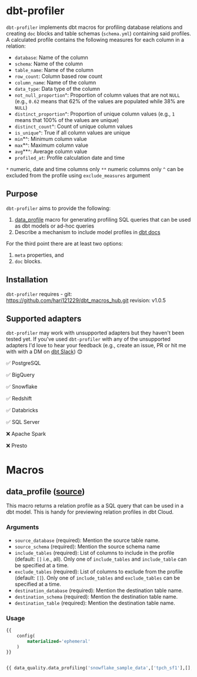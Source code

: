 # dbt-profiler

`dbt-profiler` implements dbt macros for profiling database relations and creating  `doc` blocks and table schemas (`schema.yml`) containing said profiles. A calculated profile contains the following measures for each column in a relation:

* `database`: Name of the column
* `schema`: Name of the column
* `table_name`: Name of the column
* `row_count`: Column based row count
* `column_name`: Name of the column
* `data_type`: Data type of the column
* `not_null_proportion`^: Proportion of column values that are not `NULL` (e.g., `0.62` means that 62% of the values are populated while 38% are `NULL`)
* `distinct_proportion`^: Proportion of unique column values (e.g., `1` means that 100% of the values are unique)
* `distinct_count`^: Count of unique column values
* `is_unique`^: True if all column values are unique
* `min`*^: Minimum column value
* `max`*^: Maximum column value
* `avg`**^: Average column value
* `profiled_at`: Profile calculation date and time

`*` numeric, date and time columns only
`**` numeric columns only
`^` can be excluded from the profile using `exclude_measures` argument

## Purpose 

`dbt-profiler` aims to provide the following:

1. [data_profile](#get_profile-source) macro for generating profiling SQL queries that can be used as dbt models or ad-hoc queries
2. Describe a mechanism to include model profiles in [dbt docs](https://docs.getdbt.com/docs/building-a-dbt-project/documentation)

For the third point there are at least two options: 

1. `meta` properties, and 
2. `doc` blocks. 

## Installation

`dbt-profiler` requires - git: https://github.com/hari121229/dbt_macros_hub.git
                          revision: v1.0.5 

## Supported adapters

`dbt-profiler` may work with unsupported adapters but they haven't been tested yet. If you've used `dbt-profiler` with any of the unsupported adapters I'd love to hear your feedback (e.g., create an issue, PR or hit me with with a DM on [dbt Slack](https://community.getdbt.com/)) 😊

✅ PostgreSQL

✅ BigQuery

✅ Snowflake

✅ Redshift

✅ Databricks

✅ SQL Server

❌ Apache Spark

❌ Presto

# Macros

## data_profile ([source](macros/get_profile.sql))

This macro returns a relation profile as a SQL query that can be used in a dbt model. This is handy for previewing relation profiles in dbt Cloud.

### Arguments
* `source_database` (required): Mention the source table name.
* `source_schema` (required): Mention the source schema name
* `include_tables` (required): List of columns to include in the profile (default: `[]` i.e., all). Only one of `include_tables` and `include_table` can be specified at a time.
* `exclude_tables` (required): List of columns to exclude from the profile (default: `[]`). Only one of `include_tables` and `exclude_tables` can be specified at a time.
* `destination_database` (required): Mention the destination table name.
* `destination_schema` (required): Mention the destination table name.
* `destination_table` (required): Mention the destination table name.
### Usage

```sql
{{
    config(
        materialized='ephemeral'
    )
}}


{{ data_quality.data_profiling('snowflake_sample_data',['tpch_sf1'],[],['orders'],'transforming_data','transforming','data_profile_table')}}
```
